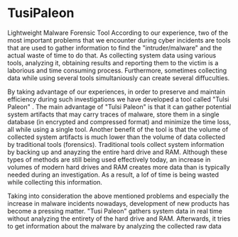 # TusiPaleon
Lightweight Malware Forensic Tool
According to our experience, two of the most important problems that we encounter during cyber incidents are tools that are used to gather information to find the "intruder/malware" and the actual waste of time to do that. As collecting system data using various tools, analyzing it, obtaining results and reporting them to the victim is a laborious and time consuming process. Furthermore, sometimes collecting data while using several tools simultaniously can create several diffuculties. 

By taking advantage of our experiences, in order to preserve and maintain efficiency during such investigations we have developed a tool called "Tulsi Paleon" . The main advantage of "Tulsi Paleon" is that it can gather potential system artifacts that may carry traces of malware, store them in a single database (in encrypted and compressed format) and minimize the time loss, all while using a single tool. Another benefit of the tool is that the volume of collected system artifacts is much lower than the volume of data collected by traditional tools (forensics). Traditional tools collect system information by backing up and anayzing the entire hard drive and RAM. Although these types of methods are still being used effectively today, an increase in volumes of modern hard drives and RAM creates more data than is typically needed during an investigation. As a result, a lof of time is being wasted while collecting this information.

Taking into consideration the above mentioned problems and especially the increase in malware incidents nowadays, development of new products has become a pressing matter. "Tusi Paleon" gathers system data in real time without analyzing the entirety of the hard drive and RAM. Afterwards, it tries to get information about the malware by analyzing the collected raw data
